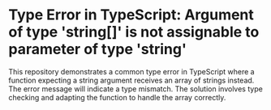 # Type Error in TypeScript: Argument of type 'string[]' is not assignable to parameter of type 'string'

This repository demonstrates a common type error in TypeScript where a function expecting a string argument receives an array of strings instead.  The error message will indicate a type mismatch. The solution involves type checking and adapting the function to handle the array correctly.